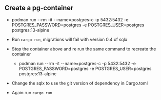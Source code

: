 ## Create a pg-container 
- podman run --rm -it --name=postgres-c -p 5432:5432 -e POSTGRES_PASSWORD=postgres -e POSTGRES_USER=postgres   postgres:13-alpine

- Run `cargo run`, migrations will fail with version 0.4 of sqlx

- Stop the container above and re run the same command to recreate the container
    - podman run --rm -it --name=postgres-c -p 5432:5432 -e POSTGRES_PASSWORD=postgres -e POSTGRES_USER=postgres   postgres:13-alpine

- Change the sqlx to use the git version of dependency in Cargo.toml
- Again run `cargo run`
